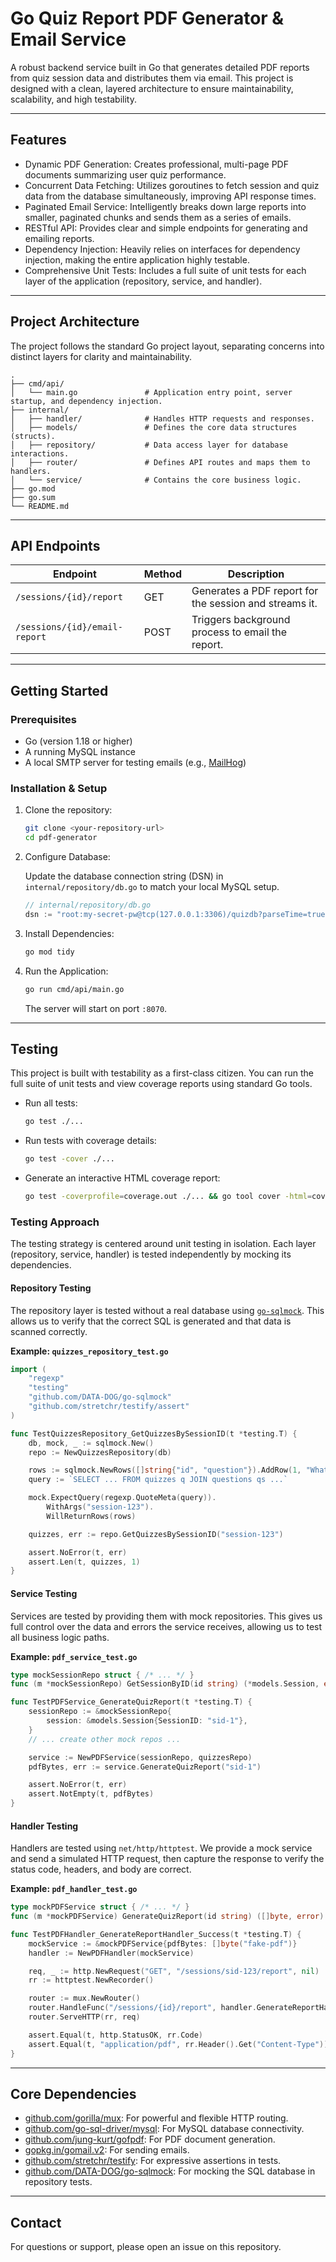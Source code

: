 # Go Quiz Report PDF Generator & Email Service

A robust backend service built in Go that generates detailed PDF reports from quiz session data and distributes them via email. This project is designed with a clean, layered architecture to ensure maintainability, scalability, and high testability.

---

## Features

- Dynamic PDF Generation: Creates professional, multi-page PDF documents summarizing user quiz performance.
- Concurrent Data Fetching: Utilizes goroutines to fetch session and quiz data from the database simultaneously, improving API response times.
- Paginated Email Service: Intelligently breaks down large reports into smaller, paginated chunks and sends them as a series of emails.
- RESTful API: Provides clear and simple endpoints for generating and emailing reports.
- Dependency Injection: Heavily relies on interfaces for dependency injection, making the entire application highly testable.
- Comprehensive Unit Tests: Includes a full suite of unit tests for each layer of the application (repository, service, and handler).

---

## Project Architecture

The project follows the standard Go project layout, separating concerns into distinct layers for clarity and maintainability.

```
.
├── cmd/api/
│   └── main.go               # Application entry point, server startup, and dependency injection.
├── internal/
│   ├── handler/              # Handles HTTP requests and responses.
│   ├── models/               # Defines the core data structures (structs).
│   ├── repository/           # Data access layer for database interactions.
│   ├── router/               # Defines API routes and maps them to handlers.
│   └── service/              # Contains the core business logic.
├── go.mod
├── go.sum
└── README.md
```

---

## API Endpoints

| Endpoint                     | Method | Description                                             |
|------------------------------|--------|---------------------------------------------------------|
| `/sessions/{id}/report`      | GET    | Generates a PDF report for the session and streams it.  |
| `/sessions/{id}/email-report`| POST   | Triggers background process to email the report.        |

---

## Getting Started

### Prerequisites

- Go (version 1.18 or higher)
- A running MySQL instance
- A local SMTP server for testing emails (e.g., [MailHog](https://github.com/mailhog/MailHog))

### Installation & Setup

1. Clone the repository:
    ```sh
    git clone <your-repository-url>
    cd pdf-generator
    ```

2. Configure Database:

    Update the database connection string (DSN) in `internal/repository/db.go` to match your local MySQL setup.

    ```go
    // internal/repository/db.go
    dsn := "root:my-secret-pw@tcp(127.0.0.1:3306)/quizdb?parseTime=true"
    ```

3. Install Dependencies:
    ```sh
    go mod tidy
    ```

4. Run the Application:
    ```sh
    go run cmd/api/main.go
    ```
    The server will start on port `:8070`.

---

## Testing

This project is built with testability as a first-class citizen. You can run the full suite of unit tests and view coverage reports using standard Go tools.

- Run all tests:
    ```sh
    go test ./...
    ```

- Run tests with coverage details:
    ```sh
    go test -cover ./...
    ```

- Generate an interactive HTML coverage report:
    ```sh
    go test -coverprofile=coverage.out ./... && go tool cover -html=coverage.out
    ```

### Testing Approach

The testing strategy is centered around unit testing in isolation. Each layer (repository, service, handler) is tested independently by mocking its dependencies.

#### Repository Testing

The repository layer is tested without a real database using [`go-sqlmock`](https://github.com/DATA-DOG/go-sqlmock). This allows us to verify that the correct SQL is generated and that data is scanned correctly.

**Example: `quizzes_repository_test.go`**
```go
import (
    "regexp"
    "testing"
    "github.com/DATA-DOG/go-sqlmock"
    "github.com/stretchr/testify/assert"
)

func TestQuizzesRepository_GetQuizzesBySessionID(t *testing.T) {
    db, mock, _ := sqlmock.New()
    repo := NewQuizzesRepository(db)

    rows := sqlmock.NewRows([]string{"id", "question"}).AddRow(1, "What is Go?")
    query := `SELECT ... FROM quizzes q JOIN questions qs ...`

    mock.ExpectQuery(regexp.QuoteMeta(query)).
        WithArgs("session-123").
        WillReturnRows(rows)

    quizzes, err := repo.GetQuizzesBySessionID("session-123")

    assert.NoError(t, err)
    assert.Len(t, quizzes, 1)
}
```

#### Service Testing

Services are tested by providing them with mock repositories. This gives us full control over the data and errors the service receives, allowing us to test all business logic paths.

**Example: `pdf_service_test.go`**
```go
type mockSessionRepo struct { /* ... */ }
func (m *mockSessionRepo) GetSessionByID(id string) (*models.Session, error) { /* ... */ }

func TestPDFService_GenerateQuizReport(t *testing.T) {
    sessionRepo := &mockSessionRepo{
        session: &models.Session{SessionID: "sid-1"},
    }
    // ... create other mock repos ...

    service := NewPDFService(sessionRepo, quizzesRepo)
    pdfBytes, err := service.GenerateQuizReport("sid-1")

    assert.NoError(t, err)
    assert.NotEmpty(t, pdfBytes)
}
```

#### Handler Testing

Handlers are tested using `net/http/httptest`. We provide a mock service and send a simulated HTTP request, then capture the response to verify the status code, headers, and body are correct.

**Example: `pdf_handler_test.go`**
```go
type mockPDFService struct { /* ... */ }
func (m *mockPDFService) GenerateQuizReport(id string) ([]byte, error) { /* ... */ }

func TestPDFHandler_GenerateReportHandler_Success(t *testing.T) {
    mockService := &mockPDFService{pdfBytes: []byte("fake-pdf")}
    handler := NewPDFHandler(mockService)

    req, _ := http.NewRequest("GET", "/sessions/sid-123/report", nil)
    rr := httptest.NewRecorder()

    router := mux.NewRouter()
    router.HandleFunc("/sessions/{id}/report", handler.GenerateReportHandler)
    router.ServeHTTP(rr, req)

    assert.Equal(t, http.StatusOK, rr.Code)
    assert.Equal(t, "application/pdf", rr.Header().Get("Content-Type"))
}
```

---

## Core Dependencies

- [github.com/gorilla/mux](https://github.com/gorilla/mux): For powerful and flexible HTTP routing.
- [github.com/go-sql-driver/mysql](https://github.com/go-sql-driver/mysql): For MySQL database connectivity.
- [github.com/jung-kurt/gofpdf](https://github.com/jung-kurt/gofpdf): For PDF document generation.
- [gopkg.in/gomail.v2](https://gopkg.in/gomail.v2): For sending emails.
- [github.com/stretchr/testify](https://github.com/stretchr/testify): For expressive assertions in tests.
- [github.com/DATA-DOG/go-sqlmock](https://github.com/DATA-DOG/go-sqlmock): For mocking the SQL database in repository tests.

---

## Contact

For questions or support, please open an issue on this repository.
